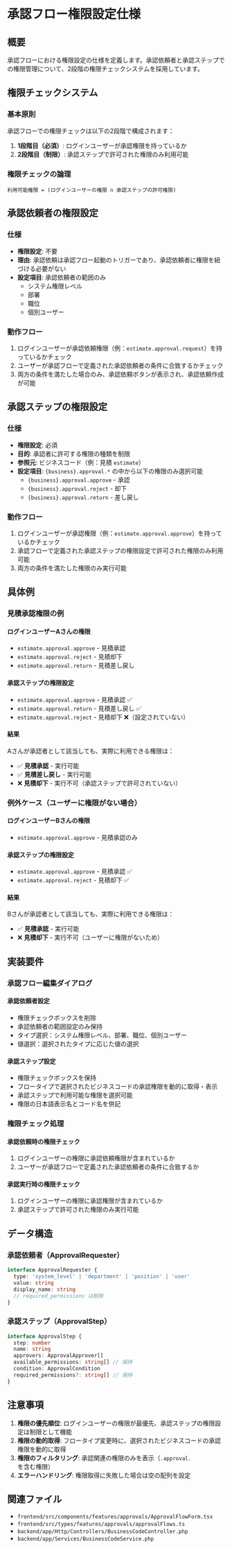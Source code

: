 # 承認フロー権限設定仕様

## 概要

承認フローにおける権限設定の仕様を定義します。承認依頼者と承認ステップでの権限管理について、2段階の権限チェックシステムを採用しています。

## 権限チェックシステム

### 基本原則

承認フローでの権限チェックは以下の2段階で構成されます：

1. **1段階目（必須）**: ログインユーザーが承認権限を持っているか
2. **2段階目（制限）**: 承認ステップで許可された権限のみ利用可能

### 権限チェックの論理

```
利用可能権限 = (ログインユーザーの権限 ∩ 承認ステップの許可権限)
```

## 承認依頼者の権限設定

### 仕様
- **権限設定**: 不要
- **理由**: 承認依頼は承認フロー起動のトリガーであり、承認依頼者に権限を紐づける必要がない
- **設定項目**: 承認依頼者の範囲のみ
  - システム権限レベル
  - 部署
  - 職位
  - 個別ユーザー

### 動作フロー
1. ログインユーザーが承認依頼権限（例：`estimate.approval.request`）を持っているかチェック
2. ユーザーが承認フローで定義された承認依頼者の条件に合致するかチェック
3. 両方の条件を満たした場合のみ、承認依頼ボタンが表示され、承認依頼作成が可能

## 承認ステップの権限設定

### 仕様
- **権限設定**: 必須
- **目的**: 承認者に許可する権限の種類を制限
- **参照元**: ビジネスコード（例：見積 `estimate`）
- **設定項目**: `{business}.approval.*` の中から以下の権限のみ選択可能
  - `{business}.approval.approve` - 承認
  - `{business}.approval.reject` - 却下
  - `{business}.approval.return` - 差し戻し

### 動作フロー
1. ログインユーザーが承認権限（例：`estimate.approval.approve`）を持っているかチェック
2. 承認フローで定義された承認ステップの権限設定で許可された権限のみ利用可能
3. 両方の条件を満たした権限のみ実行可能

## 具体例

### 見積承認権限の例

#### ログインユーザーAさんの権限
- `estimate.approval.approve` - 見積承認
- `estimate.approval.reject` - 見積却下
- `estimate.approval.return` - 見積差し戻し

#### 承認ステップの権限設定
- `estimate.approval.approve` - 見積承認 ✅
- `estimate.approval.return` - 見積差し戻し ✅
- `estimate.approval.reject` - 見積却下 ❌（設定されていない）

#### 結果
Aさんが承認者として該当しても、実際に利用できる権限は：
- ✅ **見積承認** - 実行可能
- ✅ **見積差し戻し** - 実行可能
- ❌ **見積却下** - 実行不可（承認ステップで許可されていない）

### 例外ケース（ユーザーに権限がない場合）

#### ログインユーザーBさんの権限
- `estimate.approval.approve` - 見積承認のみ

#### 承認ステップの権限設定
- `estimate.approval.approve` - 見積承認 ✅
- `estimate.approval.reject` - 見積却下 ✅

#### 結果
Bさんが承認者として該当しても、実際に利用できる権限は：
- ✅ **見積承認** - 実行可能
- ❌ **見積却下** - 実行不可（ユーザーに権限がないため）

## 実装要件

### 承認フロー編集ダイアログ

#### 承認依頼者設定
- 権限チェックボックスを削除
- 承認依頼者の範囲設定のみ保持
- タイプ選択：システム権限レベル、部署、職位、個別ユーザー
- 値選択：選択されたタイプに応じた値の選択

#### 承認ステップ設定
- 権限チェックボックスを保持
- フロータイプで選択されたビジネスコードの承認権限を動的に取得・表示
- 承認ステップで利用可能な権限を選択可能
- 権限の日本語表示名とコード名を併記

### 権限チェック処理

#### 承認依頼時の権限チェック
1. ログインユーザーの権限に承認依頼権限が含まれているか
2. ユーザーが承認フローで定義された承認依頼者の条件に合致するか

#### 承認実行時の権限チェック
1. ログインユーザーの権限に承認権限が含まれているか
2. 承認ステップで許可された権限のみ実行可能

## データ構造

### 承認依頼者（ApprovalRequester）
```typescript
interface ApprovalRequester {
  type: 'system_level' | 'department' | 'position' | 'user'
  value: string
  display_name: string
  // required_permissions は削除
}
```

### 承認ステップ（ApprovalStep）
```typescript
interface ApprovalStep {
  step: number
  name: string
  approvers: ApprovalApprover[]
  available_permissions: string[] // 保持
  condition: ApprovalCondition
  required_permissions?: string[] // 保持
}
```

## 注意事項

1. **権限の優先順位**: ログインユーザーの権限が最優先、承認ステップの権限設定は制限として機能
2. **権限の動的取得**: フロータイプ変更時に、選択されたビジネスコードの承認権限を動的に取得
3. **権限のフィルタリング**: 承認関連の権限のみを表示（`.approval.`を含む権限）
4. **エラーハンドリング**: 権限取得に失敗した場合は空の配列を設定

## 関連ファイル

- `frontend/src/components/features/approvals/ApprovalFlowForm.tsx`
- `frontend/src/types/features/approvals/approvalFlows.ts`
- `backend/app/Http/Controllers/BusinessCodeController.php`
- `backend/app/Services/BusinessCodeService.php`
